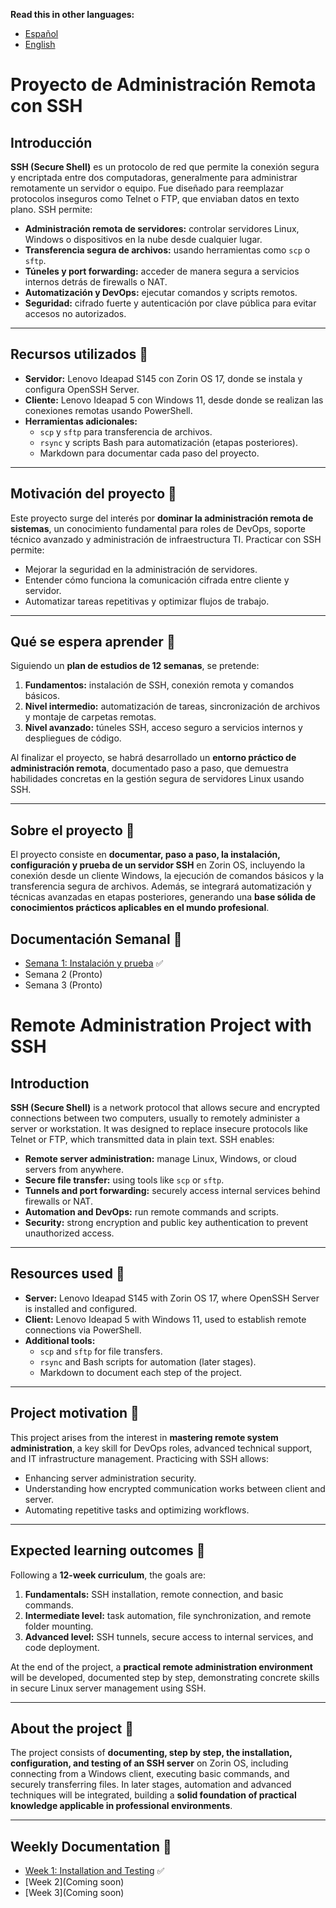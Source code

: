 **Read this in other languages:**
- [Español](#proyecto-de-administración-remota-con-ssh)
- [English](#remote-administration-project-with-ssh)


# Proyecto de Administración Remota con SSH

## Introducción

**SSH (Secure Shell)** es un protocolo de red que permite la conexión segura y encriptada entre dos computadoras, generalmente para administrar remotamente un servidor o equipo. Fue diseñado para reemplazar protocolos inseguros como Telnet o FTP, que enviaban datos en texto plano. SSH permite:

- **Administración remota de servidores:** controlar servidores Linux, Windows o dispositivos en la nube desde cualquier lugar.  
- **Transferencia segura de archivos:** usando herramientas como `scp` o `sftp`.  
- **Túneles y port forwarding:** acceder de manera segura a servicios internos detrás de firewalls o NAT.  
- **Automatización y DevOps:** ejecutar comandos y scripts remotos.  
- **Seguridad:** cifrado fuerte y autenticación por clave pública para evitar accesos no autorizados.

---

## Recursos utilizados 🔑

- **Servidor:** Lenovo Ideapad S145 con Zorin OS 17, donde se instala y configura OpenSSH Server.  
- **Cliente:** Lenovo Ideapad 5 con Windows 11, desde donde se realizan las conexiones remotas usando PowerShell.  
- **Herramientas adicionales:**  
  - `scp` y `sftp` para transferencia de archivos.  
  - `rsync` y scripts Bash para automatización (etapas posteriores).  
  - Markdown para documentar cada paso del proyecto.

---

## Motivación del proyecto 🚀

Este proyecto surge del interés por **dominar la administración remota de sistemas**, un conocimiento fundamental para roles de DevOps, soporte técnico avanzado y administración de infraestructura TI. Practicar con SSH permite:

- Mejorar la seguridad en la administración de servidores.  
- Entender cómo funciona la comunicación cifrada entre cliente y servidor.  
- Automatizar tareas repetitivas y optimizar flujos de trabajo.

---

## Qué se espera aprender 🎯

Siguiendo un **plan de estudios de 12 semanas**, se pretende:

1. **Fundamentos:** instalación de SSH, conexión remota y comandos básicos.  
2. **Nivel intermedio:** automatización de tareas, sincronización de archivos y montaje de carpetas remotas.  
3. **Nivel avanzado:** túneles SSH, acceso seguro a servicios internos y despliegues de código.

Al finalizar el proyecto, se habrá desarrollado un **entorno práctico de administración remota**, documentado paso a paso, que demuestra habilidades concretas en la gestión segura de servidores Linux usando SSH.

---

## Sobre el proyecto 🧐

El proyecto consiste en **documentar, paso a paso, la instalación, configuración y prueba de un servidor SSH** en Zorin OS, incluyendo la conexión desde un cliente Windows, la ejecución de comandos básicos y la transferencia segura de archivos. Además, se integrará automatización y técnicas avanzadas en etapas posteriores, generando una **base sólida de conocimientos prácticos aplicables en el mundo profesional**.

## Documentación Semanal 📆

- [Semana 1: Instalación y prueba](Week1/Installation-and-testing.md) ✅
- Semana 2 (Pronto)
- Semana 3 (Pronto)


# Remote Administration Project with SSH

## Introduction

**SSH (Secure Shell)** is a network protocol that allows secure and encrypted connections between two computers, usually to remotely administer a server or workstation. It was designed to replace insecure protocols like Telnet or FTP, which transmitted data in plain text. SSH enables:

- **Remote server administration:** manage Linux, Windows, or cloud servers from anywhere.  
- **Secure file transfer:** using tools like `scp` or `sftp`.  
- **Tunnels and port forwarding:** securely access internal services behind firewalls or NAT.  
- **Automation and DevOps:** run remote commands and scripts.  
- **Security:** strong encryption and public key authentication to prevent unauthorized access.

---

## Resources used 🔑

- **Server:** Lenovo Ideapad S145 with Zorin OS 17, where OpenSSH Server is installed and configured.  
- **Client:** Lenovo Ideapad 5 with Windows 11, used to establish remote connections via PowerShell.  
- **Additional tools:**  
  - `scp` and `sftp` for file transfers.  
  - `rsync` and Bash scripts for automation (later stages).  
  - Markdown to document each step of the project.

---

## Project motivation 🚀

This project arises from the interest in **mastering remote system administration**, a key skill for DevOps roles, advanced technical support, and IT infrastructure management. Practicing with SSH allows:

- Enhancing server administration security.  
- Understanding how encrypted communication works between client and server.  
- Automating repetitive tasks and optimizing workflows.

---

## Expected learning outcomes 🎯

Following a **12-week curriculum**, the goals are:

1. **Fundamentals:** SSH installation, remote connection, and basic commands.  
2. **Intermediate level:** task automation, file synchronization, and remote folder mounting.  
3. **Advanced level:** SSH tunnels, secure access to internal services, and code deployment.

At the end of the project, a **practical remote administration environment** will be developed, documented step by step, demonstrating concrete skills in secure Linux server management using SSH.

---

## About the project 🧐

The project consists of **documenting, step by step, the installation, configuration, and testing of an SSH server** on Zorin OS, including connecting from a Windows client, executing basic commands, and securely transferring files. In later stages, automation and advanced techniques will be integrated, building a **solid foundation of practical knowledge applicable in professional environments**.

---

## Weekly Documentation 📆

- [Week 1: Installation and Testing](Week1/Installation-and-testing.md) ✅
- [Week 2](Coming soon)
- [Week 3](Coming soon)
